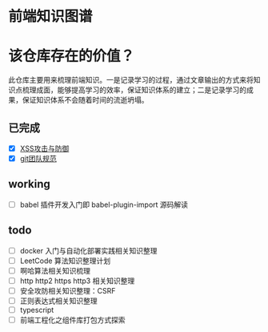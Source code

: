 # 前端知识图谱

# 该仓库存在的价值？

此仓库主要用来梳理前端知识。一是记录学习的过程，通过文章输出的方式来将知识点梳理成面，能够提高学习的效率，保证知识体系的建立；二是记录学习的成果，保证知识体系不会随着时间的流逝坍塌。

## 已完成

- [x] [XSS攻击与防御](/WebSecurity/XSS.md)
- [x] [git团队规范](/TeamNorms/git.md)

## working

- [ ] babel 插件开发入门即 babel-plugin-import 源码解读

## todo

- [ ] docker 入门与自动化部署实践相关知识整理
- [ ] LeetCode 算法知识整理计划
- [ ] 啊哈算法相关知识梳理
- [ ] http http2 https http3 相关知识整理
- [ ] 安全攻防相关知识整理：CSRF
- [ ] 正则表达式相关知识整理
- [ ] typescript
- [ ] 前端工程化之组件库打包方式探索